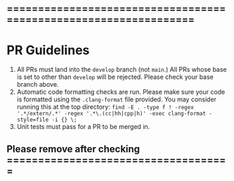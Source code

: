 ## =================================================================
# PR Guidelines

1. All PRs must land into the `develop` branch (not `main`.) All PRs whose base is set to other than `develop` will be rejected. Please check your base branch above.
2. Automatic code formatting checks are run. Please make sure your code is formatted using the `.clang-format` file provided. You may consider running this at the top directory: `find -E . -type f ! -regex '.*/extern/.*' -regex '.*\.(cc|hh|cpp|h)' -exec clang-format
-style=file -i {} \;`
3. Unit tests must pass for a PR to be merged in.
## Please remove after checking ====================================

